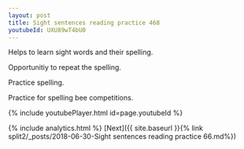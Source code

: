 ```yaml
---
layout: post
title: Sight sentences reading practice 468
youtubeId: UXU89wT4bU0
---
```

 
 
Helps to learn sight words and their spelling.

Opportunitiy to repeat the spelling. 

Practice spelling. 
 
Practice for spelling bee competitions. 
 
{% include youtubePlayer.html id=page.youtubeId %}
 
 
{% include analytics.html %} 
[Next]({{ site.baseurl }}{% link  split2/_posts/2018-06-30-Sight sentences reading practice 66.md%})
 
